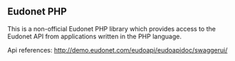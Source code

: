 ## Eudonet PHP

This is a non-official Eudonet PHP library which provides access to the Eudonet API from applications written in the PHP language.

Api references: http://demo.eudonet.com/eudoapi/eudoapidoc/swaggerui/
